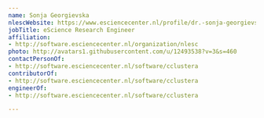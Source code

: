 ```yaml
---
name: Sonja Georgievska
nlescWebsite: https://www.esciencecenter.nl/profile/dr.-sonja-georgievska
jobTitle: eScience Research Engineer
affiliation:
- http://software.esciencecenter.nl/organization/nlesc
photo: http://avatars1.githubusercontent.com/u/12493538?v=3&s=460
contactPersonOf:
- http://software.esciencecenter.nl/software/cclustera
contributorOf:
- http://software.esciencecenter.nl/software/cclustera
engineerOf:
- http://software.esciencecenter.nl/software/cclustera

---
```


